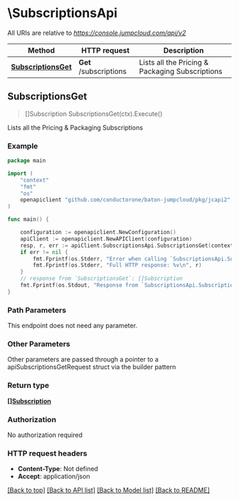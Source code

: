 # \SubscriptionsApi

All URIs are relative to *https://console.jumpcloud.com/api/v2*

Method | HTTP request | Description
------------- | ------------- | -------------
[**SubscriptionsGet**](SubscriptionsApi.md#SubscriptionsGet) | **Get** /subscriptions | Lists all the Pricing &amp; Packaging Subscriptions



## SubscriptionsGet

> []Subscription SubscriptionsGet(ctx).Execute()

Lists all the Pricing & Packaging Subscriptions



### Example

```go
package main

import (
    "context"
    "fmt"
    "os"
    openapiclient "github.com/conductorone/baton-jumpcloud/pkg/jcapi2"
)

func main() {

    configuration := openapiclient.NewConfiguration()
    apiClient := openapiclient.NewAPIClient(configuration)
    resp, r, err := apiClient.SubscriptionsApi.SubscriptionsGet(context.Background()).Execute()
    if err != nil {
        fmt.Fprintf(os.Stderr, "Error when calling `SubscriptionsApi.SubscriptionsGet``: %v\n", err)
        fmt.Fprintf(os.Stderr, "Full HTTP response: %v\n", r)
    }
    // response from `SubscriptionsGet`: []Subscription
    fmt.Fprintf(os.Stdout, "Response from `SubscriptionsApi.SubscriptionsGet`: %v\n", resp)
}
```

### Path Parameters

This endpoint does not need any parameter.

### Other Parameters

Other parameters are passed through a pointer to a apiSubscriptionsGetRequest struct via the builder pattern


### Return type

[**[]Subscription**](Subscription.md)

### Authorization

No authorization required

### HTTP request headers

- **Content-Type**: Not defined
- **Accept**: application/json

[[Back to top]](#) [[Back to API list]](../README.md#documentation-for-api-endpoints)
[[Back to Model list]](../README.md#documentation-for-models)
[[Back to README]](../README.md)

